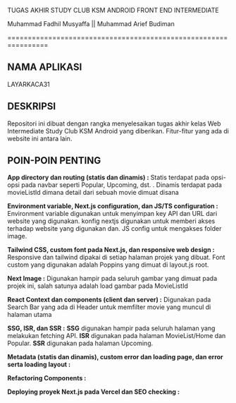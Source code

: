 TUGAS AKHIR STUDY CLUB KSM ANDROID FRONT END INTERMEDIATE

Muhammad Fadhil Musyaffa ||
Muhammad Arief Budiman

================================================================

## NAMA APLIKASI

LAYARKACA31

## DESKRIPSI

Repositori ini dibuat dengan rangka menyelesaikan tugas akhir kelas Web Intermediate Study Club KSM Android yang diberikan. Fitur-fitur yang ada di website ini antara lain.

## POIN-POIN PENTING

**App directory dan routing (statis dan dinamis) :**
Statis terdapat pada opsi-opsi pada navbar seperti Popular, Upcoming, dst. . Dinamis terdapat pada movieListId dimana detail dari sebuah movie dimuat disana

**Environment variable, Next.js configuration, dan JS/TS configuration :**
Environment variable digunakan untuk menyimpan key API dan URL dari website yang digunakan. konfig nextjs digunakan untuk memberi akses terhadap website yang digunakan dan. JS config untuk mengakses folder image.

**Tailwind CSS, custom font pada Next.js, dan responsive web design :**
Responsive dan tailwind dipakai di setiap halaman projek yang dibuat. Font custom yang digunakan adalah Poppins yang dimuat di layout.js root.

**Next Image :**
Digunakan hampir pada seluruh gambar yang dimuat pada projek ini, salah satunya adalah load gambar pada MovieListId

**React Context dan components (client dan server) :**
Digunakan pada Search Bar yang ada di Header untuk memfilter movie yang muncul di halaman utama

**SSG, ISR, dan SSR :**
**SSG** digunakan hampir pada seluruh halaman yang melakukan fetching API. **ISR** digunakan pada halaman MovieList/Home dan Popular. **SSR** digunakan pada halaman Upcoming. 

**Metadata (statis dan dinamis), custom error dan loading page, dan error serta loading layout :**

**Refactoring Components :**

**Deploying proyek Next.js pada Vercel dan SEO checking :**
